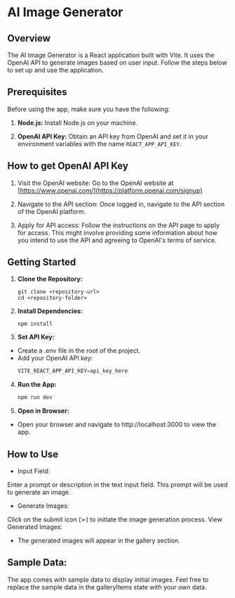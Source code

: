 # AI Image Generator

## Overview

The AI Image Generator is a React application built with Vite. It uses the OpenAI API to generate images based on user input. Follow the steps below to set up and use the application.

## Prerequisites

Before using the app, make sure you have the following:

1. **Node.js:** Install Node.js on your machine.

2. **OpenAI API Key:** Obtain an API key from OpenAI and set it in your environment variables with the name `REACT_APP_API_KEY`.

## How to get OpenAI API Key
 
1. Visit the OpenAI website: Go to the OpenAI website at [https://www.openai.com/](https://platform.openai.com/signup)

2. Navigate to the API section: Once logged in, navigate to the API section of the OpenAI platform.

3. Apply for API access: Follow the instructions on the API page to apply for access. This might involve providing some information about how you intend to use the API and agreeing to OpenAI's terms of service.

## Getting Started

1. **Clone the Repository:**
   ```
   git clone <repository-url>
   cd <repository-folder>
2. **Install Dependencies:**
   ```
   npm install
3. **Set API Key:**
- Create a .env file in the root of the project.
- Add your OpenAI API key:
   ```js
   VITE_REACT_APP_API_KEY=api_key_here
4. **Run the App:**
   ```bash
   npm run dev
5. **Open in Browser:**
- Open your browser and navigate to http://localhost:3000 to view the app.

## How to Use
- Input Field:

Enter a prompt or description in the text input field.
This prompt will be used to generate an image.
- Generate Images:

Click on the submit icon (➢) to initiate the image generation process.
View Generated Images:

- The generated images will appear in the gallery section.
## Sample Data:

The app comes with sample data to display initial images.
Feel free to replace the sample data in the galleryItems state with your own data.
